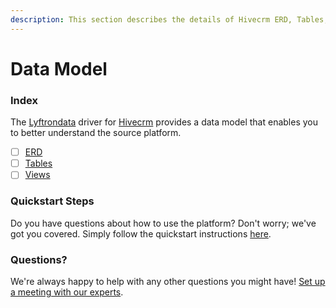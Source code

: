 ```yaml
---
description: This section describes the details of Hivecrm ERD, Tables, and Views.
---
```


# Data Model

### Index

The  [Lyftrondata](https://www.lyftrondata.com/) driver for [Hivecrm](https://www.lyftrondata.com/integration/commerce-analytics/hive-crm/) provides a data model that enables you to better understand the source platform.

* [ ] [ERD](erd.md)
* [ ] [Tables](tables.md)
* [ ] [Views](views.md)

### Quickstart Steps

Do you have questions about how to use the platform? Don't worry; we've got you covered. Simply follow the quickstart instructions [here](../README.md).


### Questions? <a href="#questions" id="questions"></a>

We're always happy to help with any other questions you might have! [Set up a meeting with our experts](https://www.lyftrondata.com/book-a-meeting/).

